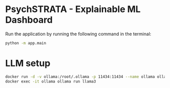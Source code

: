 # PsychSTRATA - Explainable ML Dashboard

Run the application by running the following command in the terminal:
```bash
python -m app.main
```

# LLM setup
```bash
docker run -d -v ollama:/root/.ollama -p 11434:11434 --name ollama ollama/ollama
docker exec -it ollama ollama run llama3
```